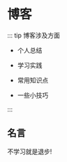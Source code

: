 <!--
 * @message: 描述
 * @Author: Roy
 * @Email: @163.com
 * @Github: @163.com
 * @Date: 2020-08-08 19:37:07
 * @LastEditors: Roy
 * @LastEditTime: 2020-08-08 20:25:33
 * @Deprecated: 否
 * @FilePath: /VuePress/docs/note/README.md
-->
# 博客

::: tip 博客涉及方面

- 个人总结

- 学习实践

- 常用知识点

- 一些小技巧

:::

## 名言

不学习就是退步!